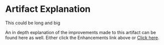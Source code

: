 <!-- layout: page
title: "original-artifact"
permalink: https://ivypokorny.github.io/original-artifact

| [Home](https://ivypokorny.github.io/) | [About Me](https://ivypokorny.github.io/about) | [Code Review](https://ivypokorny.github.io/code-review) | [Original Artifact](https://ivypokorny.github.io/original-artifact) | [Enhancements](https://ivypokorny.github.io/enhancements) | [Narratives](https://ivypokorny.github.io/narratives) |  -->

# Artifact Explanation

This could be long and big

An in depth explanation of the improvements made to this artifact can be found here as well. Either click the Enhancements link above or [Click here](https://ivypokorny.github.io/enhancements).